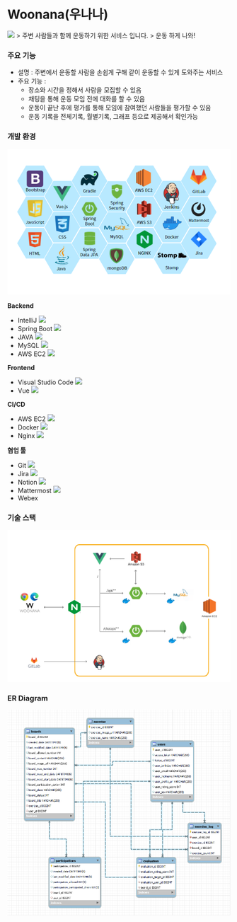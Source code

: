 # Woonana(우나나)
<img src = "https://user-images.githubusercontent.com/63107888/224536657-ee436bf1-d1e9-4bdd-9586-738993c8085a.png" />
> 주변 사람들과 함께 운동하기 위한 서비스 입니다.
> 운동 하게 나와!

### 주요 기능

- 설명 : 주변에서 운동할 사람을 손쉽게 구해 같이 운동할 수 있게 도와주는 서비스
- 주요 기능 :
  - 장소와 시간을 정해서 사람을 모집할 수 있음
  - 채팅을 통해 운동 모임 전에 대화를 할 수 있음
  - 운동이 끝난 후에 평가를 통해 모임에 참여했던 사람들을 평가할 수 있음
  - 운동 기록을 전체기록, 월별기록, 그래프 등으로 제공해서 확인가능

### 개발 환경

![기술스택](README.assets/%EA%B8%B0%EC%88%A0%EC%8A%A4%ED%83%9D.png)

**Backend**

- IntelliJ <img src="https://img.shields.io/badge/IntelliJ-000000?style=flat-square&logo=IntelliJIDEA&logoColor=white"/>
- Spring Boot <img src="https://img.shields.io/badge/Spring Boot-6DB33F?style=flat-square&logo=Spring Boot&logoColor=white"/>
- JAVA <img src="https://img.shields.io/badge/Java-007396?style=flat-square&logo=Java&logoColor=white"/>
- MySQL <img src="https://img.shields.io/badge/MySQL-4479A1?style=flat-square&logo=MySQL&logoColor=white"/>
- AWS EC2 <img src="https://img.shields.io/badge/AWS EC2-232F3E?style=flat-square&logo=Amazon AWS&logoColor=white"/>

**Frontend**

- Visual Studio Code <img src="https://img.shields.io/badge/Visual Studio Code-007ACC?style=flat-square&logo=Visual Studio Code&logoColor=white"/>
- Vue <img src="https://img.shields.io/badge/Vue.js-4FC08D?style=flat-square&logo=vue.js&logoColor=black"/>

**CI/CD**

- AWS EC2 <img src="https://img.shields.io/badge/AWS EC2-232F3E?style=flat-square&logo=Amazon AWS&logoColor=white"/>
- Docker <img src="https://img.shields.io/badge/Docker-2496ED?style=flat-square&logo=Docker&logoColor=black"/>
- Nginx <img src="https://img.shields.io/badge/nginx-009639?style=flat-square&logo=nginx&logoColor=black"/>

**협업 툴**

- Git <img src="https://img.shields.io/badge/git-F05032?style=flat-square&logo=Git&logoColor=white"/>
- Jira <img src="https://img.shields.io/badge/jira-0052CC?style=flat-square&logo=Jirasoftware&logoColor=white"/>
- Notion <img src="https://img.shields.io/badge/Notion-000000?style=flat-square&logo=Notion&logoColor=white"/>
- Mattermost <img src="https://img.shields.io/badge/Mattermost-0058CC?style=flat-square&logo=Mattermost&logoColor=white"/>
- Webex

### 기술 스택

![서비스흐름도](README.assets/%EC%84%9C%EB%B9%84%EC%8A%A4%ED%9D%90%EB%A6%84%EB%8F%84.png)


### ER Diagram

![자율플젝ERD](README.assets/ERD%20%EB%8B%A4%EC%9D%B4%EC%96%B4%EA%B7%B8%EB%9E%A8.png)
